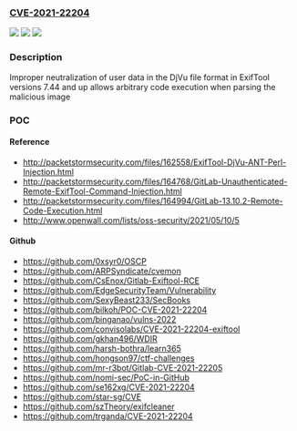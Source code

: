 ### [CVE-2021-22204](https://cve.mitre.org/cgi-bin/cvename.cgi?name=CVE-2021-22204)
![](https://img.shields.io/static/v1?label=Product&message=ExifTool&color=blue)
![](https://img.shields.io/static/v1?label=Version&message=n%2Fa&color=blue)
![](https://img.shields.io/static/v1?label=Vulnerability&message=Improper%20neutralization%20of%20directives%20in%20dynamically%20evaluated%20code%20('eval%20injection')%20in%20ExifTool&color=brighgreen)

### Description

Improper neutralization of user data in the DjVu file format in ExifTool versions 7.44 and up allows arbitrary code execution when parsing the malicious image

### POC

#### Reference
- http://packetstormsecurity.com/files/162558/ExifTool-DjVu-ANT-Perl-Injection.html
- http://packetstormsecurity.com/files/164768/GitLab-Unauthenticated-Remote-ExifTool-Command-Injection.html
- http://packetstormsecurity.com/files/164994/GitLab-13.10.2-Remote-Code-Execution.html
- http://www.openwall.com/lists/oss-security/2021/05/10/5

#### Github
- https://github.com/0xsyr0/OSCP
- https://github.com/ARPSyndicate/cvemon
- https://github.com/CsEnox/Gitlab-Exiftool-RCE
- https://github.com/EdgeSecurityTeam/Vulnerability
- https://github.com/SexyBeast233/SecBooks
- https://github.com/bilkoh/POC-CVE-2021-22204
- https://github.com/binganao/vulns-2022
- https://github.com/convisolabs/CVE-2021-22204-exiftool
- https://github.com/gkhan496/WDIR
- https://github.com/harsh-bothra/learn365
- https://github.com/hongson97/ctf-challenges
- https://github.com/mr-r3bot/Gitlab-CVE-2021-22205
- https://github.com/nomi-sec/PoC-in-GitHub
- https://github.com/se162xg/CVE-2021-22204
- https://github.com/star-sg/CVE
- https://github.com/szTheory/exifcleaner
- https://github.com/trganda/CVE-2021-22204

